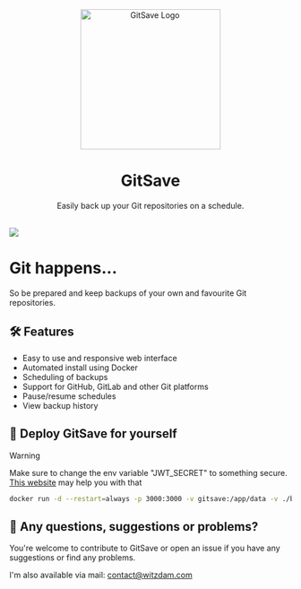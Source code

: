 <div align="center">
    <img src="https://i.imgur.com/kiMG6EJ.png" alt="GitSave Logo" height="250" />
    <h1 align="center">GitSave</a></h1>
    <p align="center">Easily back up your Git repositories on a schedule.</p>
    <br />
</div>

<img src="https://i.imgur.com/i0SNNiL.gif" />

# Git happens...
So be prepared and keep backups of your own and favourite Git repositories.

## 🛠️ Features
- Easy to use and responsive web interface
- Automated install using Docker
- Scheduling of backups
- Support for GitHub, GitLab and other Git platforms
- Pause/resume schedules
- View backup history

## 🚀 Deploy GitSave for yourself
> [!WARNING]
> Make sure to change the env variable "JWT_SECRET" to something secure. [This website](https://jwtsecret.com/) may help you with that
```bash
docker run -d --restart=always -p 3000:3000 -v gitsave:/app/data -v ./backups:/app/backups -e JWT_SECRET={YOUR_SECRET_HERE} --name GitSave timwitzdam/gitsave
```

## 👀 Any questions, suggestions or problems?
You're welcome to contribute to GitSave or open an issue if you have any suggestions or find any problems.

I'm also available via mail: [contact@witzdam.com](mailto:contact@witzdam.com)
